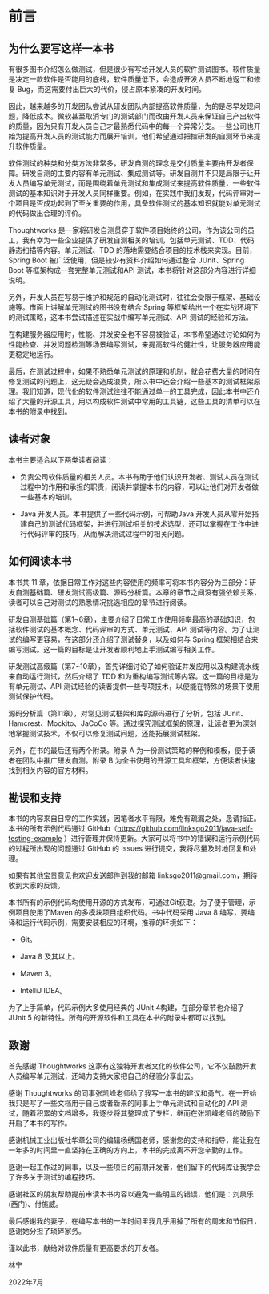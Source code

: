 前言
====

为什么要写这样一本书
--------------------

有很多图书介绍怎么做测试，但是很少有写给开发人员的软件测试图书。软件质量是决定一款软件是否能用的底线，软件质量低下，会造成开发人员不断地返工和修复
Bug，而这需要付出巨大的代价，侵占原本紧凑的开发时间。

因此，越来越多的开发团队尝试从研发团队内部提高软件质量，为的是尽早发现问题，降低成本。微软甚至取消专门的测试部门而改由开发人员来保证自己产出软件的质量，因为只有开发人员自己才最熟悉代码中的每一个异常分支。一些公司也开始为提高开发人员的测试能力而展开培训，他们希望通过把控研发的自测环节来提升软件质量。

软件测试的种类和分类方法非常多，研发自测的理念是交付质量主要由开发者保障。研发自测的主要内容有单元测试、集成测试等。研发自测并不只是局限于让开发人员编写单元测试，而是围绕着单元测试和集成测试来提高软件质量，一些软件测试的基本知识对于开发人员同样重要。例如，在实践中我们发现，代码评审对一个项目是否成功起到了至关重要的作用，具备软件测试的基本知识就能对单元测试的代码做出合理的评价。

Thoughtworks
是一家将研发自测贯穿于软件项目始终的公司，作为该公司的员工，我有幸为一些企业提供了研发自测相关的培训，包括单元测试、TDD、代码静态扫描等内容。单元测试、TDD
的落地需要结合项目的技术栈来实现。目前，Spring Boot
被广泛使用，但是较少有资料介绍如何通过整合 JUnit、Spring Boot
等框架构成一套完整单元测试和API 测试，本书将针对这部分内容进行详细说明。

另外，开发人员在写易于维护和规范的自动化测试时，往往会受限于框架、基础设施等。市面上讲解单元测试的图书没有结合
Spring
等框架给出一个在实战环境下的测试策略，这本书尝试描述在实战中编写单元测试、API
测试的经验和方法。

在构建服务器应用时，性能、并发安全也不容易被验证，本书希望通过讨论如何为性能检查、并发问题检测等场景编写测试，来提高软件的健壮性，让服务器应用能更稳定地运行。

最后，在测试过程中，如果不熟悉单元测试的原理和机制，就会花费大量的时间在修复测试的问题上，这无疑会造成浪费，所以书中还会介绍一些基本的测试框架原理。我们知道，现代化的软件测试往往不能通过单一的工具完成，因此本书中还介绍了大量的开源工具，用以构成软件测试中常用的工具链，这些工具的清单可以在本书的附录中找到。

读者对象
--------

本书主要适合以下两类读者阅读：

-   负责公司软件质量的相关人员。本书有助于他们认识开发者、测试人员在测试过程中的作用和承担的职责，阅读并掌握本书的内容，可以让他们对开发者做一些基本的培训。

-   Java 开发人员。本书提供了一些代码示例，可帮助Java
    开发人员从零开始搭建自己的测试代码框架，并进行测试相关的技术选型，还可以掌握在工作中进行代码评审的技巧，从而解决测试过程中的相关问题。

如何阅读本书
------------

本书共 11
章，依据日常工作对这些内容使用的频率可将本书内容分为三部分：研发自测基础篇、研发测试高级篇、源码分析篇。本章的章节之间没有强依赖关系，读者可以自己对测试的熟悉情况挑选相应的章节进行阅读。

研发自测基础篇（第1\~6章），主要介绍了日常工作使用频率最高的基础知识，包括软件测试的基本概念、代码评审的方式、单元测试、API
测试等内容。为了让测试的编写更容易，在这部分还介绍了测试替身，以及如何与
Spring
框架相结合来编写测试。这一篇的目标是让开发者顺利地上手测试编写相关工作。

研发测试高级篇（第7\~10章），首先详细讨论了如何验证并发应用以及构建流水线来自动运行测试，然后介绍了
TDD 和为重构编写测试等内容。这一篇的目标是为有单元测试、API
测试经验的读者提供一些专项技术，以便能在特殊的场景下使用测试保护代码。

源码分析篇（第11章），对常见测试框架和库的源码进行了分析，包括
JUnit、Hamcrest、Mockito、JaCoCo
等。通过探究测试框架的原理，让读者更为深刻地掌握测试技术，不仅可以修复测试问题，还能拓展测试框架。

另外，在书的最后还有两个附录。附录 A
为一份测试策略的样例和模板，便于读者在团队中推广研发自测。附录 B
为全书使用的开源工具和框架，方便读者快速找到相关内容的官方材料。

勘误和支持
----------

本书的内容来自日常的工作实践，因笔者水平有限，难免有疏漏之处，恳请指正。本书的所有示例代码通过
GitHub（https://github.com/linksgo2011/java-self-testing-example
）进行管理并保持更新。大家可以将书中的错误和运行示例代码的过程所出现的问题通过
GitHub 的 Issues 进行提交，我将尽量及时地回复和处理。

如果有其他宝贵意见也欢迎发送邮件到我的邮箱
linksgo2011\@gmail.com，期待收到大家的反馈。

本书所有的示例代码均使用开源的方式发布，可通过Git获取。为了便于管理，示例项目使用了Maven
的多模块项目组织代码。书中代码采用 Java 8
编写，要编译和运行代码示例，需要安装相应的环境，推荐的环境如下：

-   Git。

-   Java 8 及其以上。

-   Maven 3。

-   IntelliJ IDEA。

为了上手简单，代码示例大多使用经典的 JUnit 4构建，在部分章节也介绍了
JUnit 5 的新特性。所有的开源软件和工具在本书的附录中都可以找到。

致谢
----

首先感谢 Thoughtworks
这家有这独特开发者文化的软件公司，它不仅鼓励开发人员编写单元测试，还竭力支持大家把自己的经验分享出去。

感谢 Thoughtworks
的同事张凯峰老师给了我写一本书的建议和勇气。在一开始我只是写了一些文档用于自己或者新来的同事上手单元测试和自动化的
API
测试，随着积累的文档增多，我逐步将其整理成了专栏，继而在张凯峰老师的鼓励下开启了本书的写作。

感谢机械工业出版社华章公司的编辑杨绣国老师，感谢您的支持和指导，能让我在一年多的时间里一直坚持在正确的方向上，本书的完成离不开您辛勤的工作。

感谢一起工作过的同事，以及一些项目的前期开发者，他们留下的代码库让我学会了许多关于测试的编程技巧。

感谢社区的朋友帮助提前审读本书内容以避免一些明显的错误，他们是：刘泉乐(西门)、付施威。

最后感谢我的妻子，在编写本书的一年时间里我几乎用掉了所有的周末和节假日，感谢她分担了琐碎家务。

谨以此书，献给对软件质量有更高要求的开发者。

林宁

2022年7月
